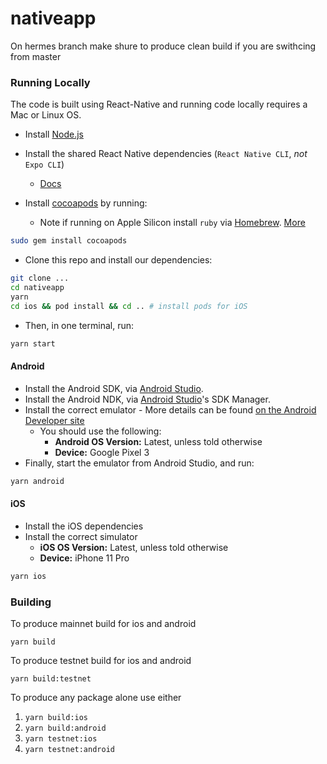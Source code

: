# nativeapp
On hermes branch make shure to produce clean build if you are swithcing from master
### Running Locally

The code is built using React-Native and running code locally requires a Mac or Linux OS.

-   Install [Node.js](https://nodejs.org) 
-   Install the shared React Native dependencies (`React Native CLI`, _not_ `Expo CLI`)
    -   [Docs](https://reactnative.dev/docs/environment-setup)

-   Install [cocoapods](https://guides.cocoapods.org/using/getting-started.html) by running:
    -   Note if running on Apple Silicon install `ruby` via [Homebrew](https://brew.sh). [More](https://stackoverflow.com/a/66556339)
```bash
sudo gem install cocoapods
```
-   Clone this repo and install our dependencies:

```bash
git clone ...
cd nativeapp 
yarn 
cd ios && pod install && cd .. # install pods for iOS
```
-   Then, in one terminal, run:

```bash
yarn start 
```

#### Android

-   Install the Android SDK, via [Android Studio](https://developer.android.com/studio).
-   Install the Android NDK, via [Android Studio](https://developer.android.com/studio)'s SDK Manager.
-   Install the correct emulator
        -   More details can be found [on the Android Developer site](https://developer.android.com/studio/run/emulator)
    -   You should use the following:
        -   **Android OS Version:** Latest, unless told otherwise
        -   **Device:** Google Pixel 3
-   Finally, start the emulator from Android Studio, and run:

```bash
yarn android
```

#### iOS

-   Install the iOS dependencies
-   Install the correct simulator
    -   **iOS OS Version:** Latest, unless told otherwise
    -   **Device:** iPhone 11 Pro

```bash
yarn ios
```

### Building

To produce mainnet build for ios and android
```
yarn build
```
To produce testnet build for ios and android
```
yarn build:testnet
```
To produce any package alone use either
1. `yarn build:ios`
2. `yarn build:android`
3. `yarn testnet:ios`
4. `yarn testnet:android`
